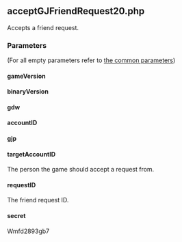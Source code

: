 ## acceptGJFriendRequest20.php
Accepts a friend request.
### Parameters
(For all empty parameters refer to [the common parameters](https://github.com/SMJSGaming/GDDocs/blob/master/endpoints/common_parameters.md))
#### gameVersion
#### binaryVersion
#### gdw
#### accountID
#### gjp
#### targetAccountID
The person the game should accept a request from.
#### requestID
The friend request ID.
#### secret
Wmfd2893gb7
